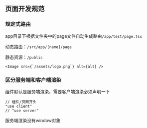 ## 页面开发规范

### 规定式路由

app目录下根据文件夹中的page文件自动生成路由`/app/test/page.tsx`

  

动态路由：`/src/app/[name]/page`



静态资源：`/public`

```react
<Image src={`/assets/logo.png`} alt={alt} />
```

### 区分服务端和客户端渲染

组件默认是服务端渲染，需要客户端渲染必须声明一下

```react
// 组件/页面开头
"use client"
// "use server"
```

服务端渲染没有window对象